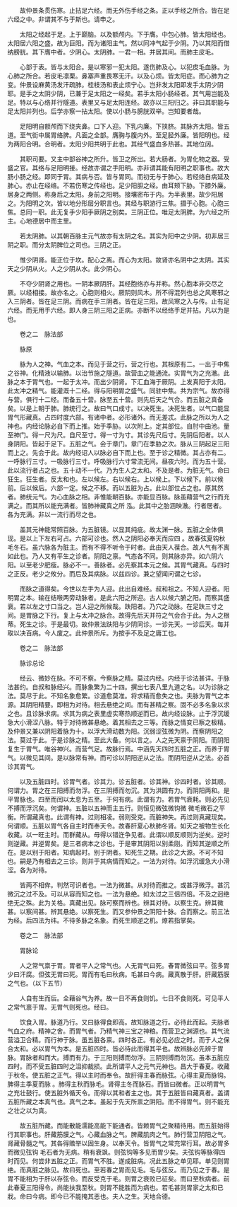 <!-- { "loadSidebar": true } -->
　　故仲景条贯伤寒。止拈足六经。而无外伤手经之条。正以手经之所合。皆在足六经之中。非谓其不与于斯也。请申之。

　　太阳之经起于足。上于巅脑。以及额颅内。下于膺。中包心肺。皆太阳经也。太阳居六阳之盛。故为巨阳。而为诸阳主气。然以同冲气起于少阴。乃以其阳而借纳膀胱。其下膺中者。少阴心。太阴肺。一君一相。并居其间。而肺主皮毛。

　　心部于表。皆与太阳合。是以寒邪一犯太阳。遂伤肺及心。以犯皮毛血脉。为心肺之所合。若皮毛凛栗。鼻塞声重畏寒无汗。以及心烦。皆太阳症。而心肺为之变。仲景设麻黄汤发汗疏肺。桂枝汤和表止烦宁心。岂非发太阳即发手太阴少阴耶。是手之太阴少阴，已兼于足太阳之一经矣。若手太阳小肠经者。其气用岂能及足。特以与心络并行隧道。表里又与足太阳连经。故亦以三阳归之。非曰其职能与足太阳并列也。后学亦察一拈太阳。使以小肠与膀胱双举。岂知要者哉。

　　足阳明自额颅而下绕夹鼻。口下人迎。下乳内廉。下挟脐。其脉齐太阳。皆五道。至气街中属胃络脾。凡面之全部。膺胸与腹内外。至足胫外廉。皆阳明也。经为两阳合明。合明者。太阳少阳共明于此也。其经气盛血多热甚。其地位阔。

　　其职司要。又主中部谷神之所升。皆卫之所出。若大肠者。为胃化物之器。受盛之官。其络与足阳明接。经故亦谓之手阳明。亦非谓其能有阳明之职事也。故大肠小肠之经。即同于胃。其病与否。皆与胃同。而初无与于肺心。若经络自病延及肺心。亦止在经络。不若伤寒之传经也。足少阳胆之经。由耳颊下胁。下膝外廉。居身之两侧。称身后之太阳。身前之阳明。接壤密布于内。为半表里。故少阳居之。为阳明之次。皆以地分形层分职言也。其经与职游行三焦。摄于心胞。心胞三焦。总同一职。此无复手少阳手厥阴之别矣。三阴正位。唯足太阴脾。为六经之所主。心地德居中而主里。

　　若太阴肺。以其朝百脉主元气故亦有太阴之名。其实为阳中之少阴。初非居三阴之职。而分太阴脾位之司也。三阴之正。

　　惟少阴肾。能正位于坎。配心之离。而心为太阳。故肾亦名阴中之太阴。其实天之少阴从火。人之少阴从水。此少阴心。

　　不夺少阴肾之用也。一阴本厥阴肝。其经胞络亦与并称。然心胞本非交尽之厥。以经相接。故亦名之。心胞则相火。厥阴则风木。所不得混列也总之风寒邪之入三阴者。皆在足三阴。而病在手三阴者。皆在足三阳。故风寒之入与传。止有足六经。而无用手六经。即人身三阴三阳之正病。亦断不以经络手足并拈。凡以为是也。

　　卷之二　脉法部

　　脉原

　　脉为人之神。气血之本。而见于营之行。营之行也。其根原有二。一出于中焦之谷神。化精液以输肺。以治节施之隧道。故营血之能通流。实胃气为之充澈。此脉之本于胃气也。一起于太冲。而出少阴肾。下汇血海于厥阴。上发真阳于太阳。此太冲之精气。能灌溉十二经。得与阳明胃之盛气。同驻中焦。共为宗气。故亦得与营。俱行十二经。而备五十营。脉至五十营。则先后天之气合。而五脏之真备矣。以是上朝于肺。肺统行之。故曰气口成寸。以决死生。决死生者。以气口能显胃气形藏真。占四时度六部。有诸中者。必形诸外。而无差忒。此脉之所以为人之神也。内经论脉必自下而上推。始于季胁。以次附上。定其部位。自肘中曲池。量至神门。得一尺为尺。自尺至寸。得一寸为寸。其诊先尺后寸。先阴后阳者。以人身阴阳。皆起于足下。五脏之气。会于章门。章门在季胁之次。脉从三阴起足三阳而上之。先会于此。故内经诏人以脉必自下而上也。至于诊之精微。其占亦有二。一呼脉行三寸。一吸脉行三寸。呼吸脉行六寸常流无间。昼夜六时。而为五十营。此以流行者占之也。五十动不一代。乃为生人之太和。不及是者。为脏无气。命曰狂生。狂生者。反太和也。左以候左。右以候右。上以候上。下以候下。前以候前。后以候后。六部一定。候之不移。而以五脏为占。此以部位占之也。原其然者。肺统元气。为心血脉之相。非惟能朝百脉。亦能显百脉。脉虽藉营气之行而充满之。而其所以能充满者。皆肺神藏真之所 泓。此其中之胎涵映澈。行者居者。各为充满。非以一流行而尽之也。

　　盖其元神能常照百脉。为五脏镜。以显其纯疵。故太渊一脉。五脏之全体俱现。是以上下左右可占。六部可诊也。然人之阴阳必奉天而应四 。故春弦夏钩秋毛冬石。虽六脉各为脏主。而有不得不听令于时者。此由天人葆合。故人气有不离如此也。乃人又有平生之诊者。阴阳之禀。气态各不同。则其脉亦异。如六阴六阳。以至老少肥瘦。脉必不一。善脉者。必先察其本元之候。其胃气藏真。与四时之正反。老少之攸分。而后及其病脉。以兹四诊。兼之望闻问谓之七诊。

　　而脉之道得矣。今世以左手为人迎。此出自难经。叔和祖之。不知人迎者。阳明胃之本。输在结喉两旁动脉者。是此六阳之所迎。古人以候六腑之阳。而察其盛衰。若以左之寸口当之。岂人迎之所候哉。趺阳者。乃穴之动脉。在足趺三寸之间。是胃脉之下行。复上与太冲之脉合。故得先后天并符之气会合于此。为人之根蒂。死生之诊。于是最切。故仲景法趺阳与少阴同诊。一诊先天。一诊后天。每并取以决百病。今人废之。此仲景所斥。为按手不及足之庸工也。

　　卷之二　脉法部

　　脉诊总论

　　经云、微妙在脉。不可不察。今察脉之精。莫过内经。内经于诊法甚详。于脉法甚约。自叔和脉经兴。而脉象繁为二十四。撰出七表八里九道之名。以为诊脉之法。莫尽于此。不知名象愈繁。诊道愈莫准。将求精而愈失之也。夫脉为胃气之本源。其阴阳精要。即相为对待。相去悬绝之间。而有甚精之察。固不必多名象以求之也。且诊脉求病。求其为病之表里虚实寒热顺逆而已。故内经设脉。止于浮沉缓急大小滑涩八脉。特于对待微甚悬绝。着其相去之三等。而脉之情变已察之极精。及仲景又兼以阴阳着脉为十。以浮大滑动数为阳。沉弱涩弦微为阴。而察阴阳之法。莫过于此。于是诊脉之精。至此大备。何以言之。人之先天禀于阴阳。而阴阳复生于胃气。唯谷神兴。而营气足。故脉行焉。中涵先天四时五脏之正。而养于胃气。以微见其间。是以脉常有神。而可诊以阴阳逆从之法。而阴阳逆从之法。必首诊其胃气。

　　以及五脏四时。诊胃气者。诊其力。诊五脏者。诊其神。诊四时者。诊其顺。何谓力。胃之在三阳搏而勿浮。在三阴搏而勿沉。其为洪圆有力。而阴阳两和。是平胃脉也。四至而闰以太息为五至。于何有病。此谓有力。若胃气衰耗。则必先见不搏而浮沉矣。何谓神。五脏以五神而主五行。则恒见微弦微钩微 微毛微石之平衡。所谓藏真也。此谓有神。过则相凌。弱则受克。而脏神失。再过则真藏现矣。何谓顺。五脏以胃气各自主时而奉天令。故春肝夏心秋肺冬肾。如天之被物生长化收藏。以一旺主时。而群藏从。毋得以错迕争见者。此谓以顺反顺则为逆矣。逆时则逆藏。并逆胃矣。是三者病本之诊也。于是审其阴阳以别柔刚。而知其逆顺之所在。是以别于阳者。知病起时。别于阴者。知死生之期。此诊之大源。不可不知也。嗣是乃有相去之三诊。则并于其病情而知之。一法为对待。如浮沉缓急大小滑涩。各为对待。

　　皆两不相侔。判然可识者也。一法为微甚。从对待而推之。或甚浮微浮。甚沉微沉之过不及。可以从容而知之也。一法为悬绝。如太过之三倍四倍。不及之迥绝绝无之殊。此为关格。真藏出见。脉可察而辨也。辨其对待。以察生克。辨其微甚。以察间甚。辨其悬绝。以察死生。而又参仲景之阴阳十脉。合而察之。前三法为经。后四法为纬。不待多脉之名象。而死生顺逆之机。燎若指掌矣。

　　卷之二　脉法部

　　胃脉论

　　人之常气禀于胃。胃者平人之常气也。人无胃气曰死。春胃微弦曰平。弦多胃少曰汗腐。但弦无胃曰死。胃而有毛曰秋病。毛甚曰今病。藏真散于肝。肝藏筋膜之气也。（以下五节）

　　人自有生而后。全藉谷气为养。故一日不再食则饥。七日不食则死。可见平人之常气禀于胃。无胃气则死也。经曰。

　　饮食入胃。脉道乃行。又曰脉得食即高。故知脉道之行。必待此而起。夫脉者气血之府。精神之舍。而胃气者。乃精气神三宝之神粮。而营卫之渊源也。其气流营溢卫合精。而行神于脉。虽五脏各禀。四时各正。有必见必应之时。而于人之保合太和。必以胃气为本。是五脏四时。皆必待此而得其平也。故辨脉必先辨于胃脉。胃脉者和而大。搏而有力。于三阳则搏而勿浮。三阴则搏而勿沉。虽本五脏应四时。而不受五脏四时之沮抑裁损。此所谓平人之元气元神也。昌大于春夏。收藏于秋冬。使五脏之正气。得以主时而奉令。故肝得主春而脉弦。心得主夏而脉钩。脾得主季夏而脉 。肺得主秋而脉毛。肾得主冬而脉石。而皆曰微者。正以明胃气之充壮鼓行。使五脏外循天令。而得以其和者主之也。其于五脏皆曰藏真者。盖谓五脏所藏之本真气也。真气之本。虽起于先天所禀之阴阳。而不得胃气。则不能充之壮之以为真。

　　故五脏所藏。而能散能濡能高能下能通者。皆赖胃气之聚精待用。而五脏始得行其职事也。肝藏筋膜之气。心藏血脉之气。脾藏肌肉之气。肺行营卫阴阳之气。肾藏骨髓之气。其各得赡举以固生身。以奉天令。皆胃气之常充常行耳。故必胃多而微见弦钩 毛石者为无病。稍有衰飒。则弦钩等多见而胃少矣。夫弦钩等脉得四时而见。何尝非五脏之正。而胃气不胜。遂成脏病。况此五脉之单见耶。单见则胃绝。而真脏之脉见。故曰死也。至若春之胃而见毛。毛与弦反。而乃见之于春。是胃不能相为于肝以存弦令。而反受克于毛。则胃之衰败已征矣。而曰至秋病者。前此春夏三阳得令。尚能扶我至秋。则胃不能胜而为病也。若毛甚则胃家之太和已戕。命曰今病。即今已不能掩其恶也。夫人之生。天地合德。

